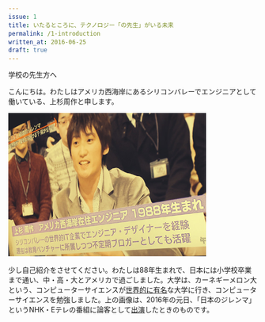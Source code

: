 ```yaml
---
issue: 1
title: いたるところに、テクノロジー「の先生」がいる未来
permalink: /1-introduction
written_at: 2016-06-25
draft: true
---
```


学校の先生方へ

こんにちは。わたしはアメリカ西海岸にあるシリコンバレーでエンジニアとして働いている、上杉周作と申します。

<img src="/images/1/shu-uesugi.jpg" alt="上杉周作" width="400" />

少し自己紹介をさせてください。わたしは88年生まれで、日本には小学校卒業まで通い、中・高・大とアメリカで過ごしました。大学は、カーネギーメロン大という、コンピューターサイエンスが[世界的に有名](http://grad-schools.usnews.rankingsandreviews.com/best-graduate-schools/top-science-schools/computer-science-rankings)な大学に行き、コンピューターサイエンスを勉強しました。上の画像は、2016年の元日、「日本のジレンマ」というNHK・Eテレの番組に論客として[出演](http://chibicode.com/nhk-dilemma/)したときのものです。
